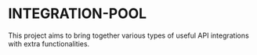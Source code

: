 # INTEGRATION-POOL
This project aims to bring together various types of useful API integrations with extra functionalities.

